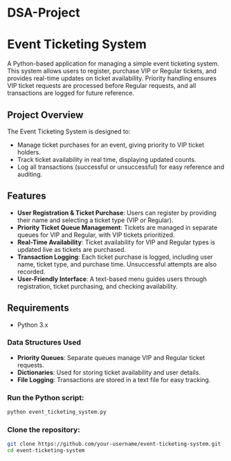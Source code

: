 # DSA-Project

# Event Ticketing System

A Python-based application for managing a simple event ticketing system. This system allows users to register, purchase VIP or Regular tickets, and provides real-time updates on ticket availability. Priority handling ensures VIP ticket requests are processed before Regular requests, and all transactions are logged for future reference.

## Project Overview


The Event Ticketing System is designed to:
- Manage ticket purchases for an event, giving priority to VIP ticket holders.
- Track ticket availability in real time, displaying updated counts.
- Log all transactions (successful or unsuccessful) for easy reference and auditing.

## Features

- **User Registration & Ticket Purchase**: Users can register by providing their name and selecting a ticket type (VIP or Regular).
- **Priority Ticket Queue Management**: Tickets are managed in separate queues for VIP and Regular, with VIP tickets prioritized.
- **Real-Time Availability**: Ticket availability for VIP and Regular types is updated live as tickets are purchased.
- **Transaction Logging**: Each ticket purchase is logged, including user name, ticket type, and purchase time. Unsuccessful attempts are also recorded.
- **User-Friendly Interface**: A text-based menu guides users through registration, ticket purchasing, and checking availability.

## Requirements

- Python 3.x

### Data Structures Used

- **Priority Queues**: Separate queues manage VIP and Regular ticket requests.
- **Dictionaries**: Used for storing ticket availability and user details.
- **File Logging**: Transactions are stored in a text file for easy tracking.

### Run the Python script:

```bash
python event_ticketing_system.py
```

### Clone the repository:

```bash
git clone https://github.com/your-username/event-ticketing-system.git
cd event-ticketing-system
```

